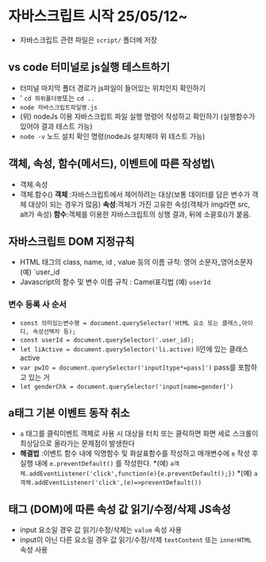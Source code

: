 # 자바스크립트 시작 25/05/12~ 
* 자바스크립트 관련 파일은 `script/` 폴더에 저장
## vs code 터미널로 js실행 테스트하기
* 터미널 마지막 폴더 경로가 js파일이 들어있는 위치인지 확인하기
* ' `cd 하위폴더명`또는 `cd ..`
* `node 자바스크립트파일명.js`
* (위) nodeJs 이용 자바스크립트 파일 실행 명령어 작성하고 확인하기
(실행함수가 있어야 결과 테스트 가능)
* `node -v` 노드 설치 확인 명령(nodeJs 설치해야 위 테스트 가능)
## 객체, 속성, 함수(메서드), 이벤트에 따른 작성법\
* 객체.속성
* 객체.함수()
**객체** :자바스크립트에서 제어하려는 대상(보통 데이터를 담은 변수가 객체 대상이 되는 경우가 많음)
**속성**:객체가 가진 고유한 속성(객체가 img라면 src, alt가 속성)
**함수**:객체를 이용한 자바스크립트의 싱행 결과, 뒤에 소괄호()가 붙음.
## 자바스크립트 DOM 지정규칙
* HTML 태그의 class, name, id , value 등의 이름 규칙: 영어 소문자_영어소문자 (예) `user_id
* Javascript의 함수 및 변수 이름 규칙 : Camel표긱법 (예) `userId`
### 변수 등록 사 순서
* `const 의미있는변수명 = document.querySelector('HtML 요소 또는 클래스,아이디, 속성선택자 등);`
* `const userId = document.querySelector('.user_id);`
* `let liActive = document.querySelector('li.active)` li안에 있는 클래스 active
* `var pwIO = document.querySelector('input[type*=pass]')` pass를 포함하고 있는 거
* `let genderChk = document.querySelector('input[name=gender]')`
## a태그 기본 이벤트 동작 취소
* `a` 태그를 클릭이벤트 객체로 사용 시 대상을 터치 또는 클릭하면 화면 세로 스크롤이 최상담으로 올라가는 문제점이 발생한다
* **해결법** :이벤트 함수 내에 익명함수 및 화살표함수를 작성하고 매개변수에 `e` 작성 후 실행 내에 `e.preventDefault()` 를 작성한다.
*(예) `a객체.addEventListener('click',function(e){e.preventDefault();})`
*(예) `a객체.addEventListener('click',(e)=>preventDefault())`
## 태그 (DOM)에 따른 속성 값 읽기/수정/삭제 JS속성
* input 요소일 경우 값 읽기/수정/삭제는 `value` 속성 사용
* input이 아닌 다른 요소일 경우 값 읽기/수정/삭제 `textContent` 또는 `innerHTML` 속성 사용